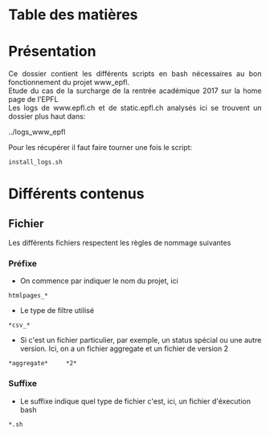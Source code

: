 # Table des matières


# Présentation

<p align="justify">
Ce dossier contient les différents scripts en bash nécessaires au bon fonctionnement du projet www_epfl.<br>
Etude du cas de la surcharge de la rentrée académique 2017 sur la home page de l'EPFL<br>
Les logs de www.epfl.ch et de static.epfl.ch analysés ici se trouvent un dossier plus haut dans:

../logs_www_epfl

Pour les récupérer il faut faire tourner une fois le script:
```
install_logs.sh
```
</p>

# Différents contenus

## Fichier

Les différents fichiers respectent les règles de nommage suivantes

### Préfixe

* On commence par indiquer le nom du projet, ici
```
htmlpages_*
```

* Le type de filtre utilisé
```
*csv_*
```

* Si c'est un fichier particulier, par exemple, un status spécial ou une autre version. Ici, on a un fichier aggregate et un fichier
de version 2
```
*aggregate*     *2*
```

### Suffixe

* Le suffixe indique quel type de fichier c'est, ici, un fichier d'éxecution bash
```
*.sh
```
